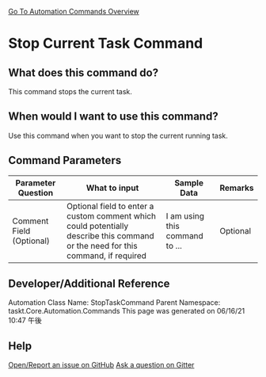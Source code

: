 <!--TITLE: Stop Current Task Command -->
<!-- SUBTITLE: a command in the Task Commands group. -->
[Go To Automation Commands Overview](/automation-commands.md)


# Stop Current Task Command


## What does this command do?
This command stops the current task.


## When would I want to use this command?
Use this command when you want to stop the current running task.


## Command Parameters
| Parameter Question   	| What to input  	|  Sample Data 	| Remarks  	|
| ---                    | ---               | ---           | ---       |
|Comment Field (Optional)|Optional field to enter a custom comment which could potentially describe this command or the need for this command, if required|I am using this command to ...|Optional|


## Developer/Additional Reference
Automation Class Name: StopTaskCommand
Parent Namespace: taskt.Core.Automation.Commands
This page was generated on 06/16/21 10:47 午後


## Help
[Open/Report an issue on GitHub](https://github.com/saucepleez/taskt/issues/new)
[Ask a question on Gitter](https://gitter.im/taskt-rpa/Lobby)

